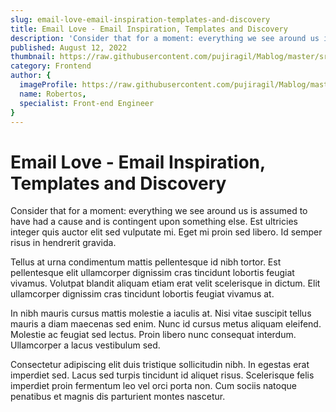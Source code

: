 ```yaml
---
slug: email-love-email-inspiration-templates-and-discovery
title: Email Love - Email Inspiration, Templates and Discovery
description: 'Consider that for a moment: everything we see around us is assumed to have had a cause and is contingent upon something else.'
published: August 12, 2022
thumbnail: https://raw.githubusercontent.com/pujiragil/Mablog/master/src/images/thumbnail-4.png
category: Frontend
author: {
  imageProfile: https://raw.githubusercontent.com/pujiragil/Mablog/master/src/images/profile-4.png,
  name: Robertos,
  specialist: Front-end Engineer
}
---
```


# Email Love - Email Inspiration, Templates and Discovery

Consider that for a moment: everything we see around us is assumed to have had a cause and is contingent upon something else. Est ultricies integer quis auctor elit sed vulputate mi. Eget mi proin sed libero. Id semper risus in hendrerit gravida.

Tellus at urna condimentum mattis pellentesque id nibh tortor. Est pellentesque elit ullamcorper dignissim cras tincidunt lobortis feugiat vivamus. Volutpat blandit aliquam etiam erat velit scelerisque in dictum. Elit ullamcorper dignissim cras tincidunt lobortis feugiat vivamus at.

In nibh mauris cursus mattis molestie a iaculis at. Nisi vitae suscipit tellus mauris a diam maecenas sed enim. Nunc id cursus metus aliquam eleifend. Molestie ac feugiat sed lectus. Proin libero nunc consequat interdum. Ullamcorper a lacus vestibulum sed.

Consectetur adipiscing elit duis tristique sollicitudin nibh. In egestas erat imperdiet sed. Lacus sed turpis tincidunt id aliquet risus. Scelerisque felis imperdiet proin fermentum leo vel orci porta non. Cum sociis natoque penatibus et magnis dis parturient montes nascetur.